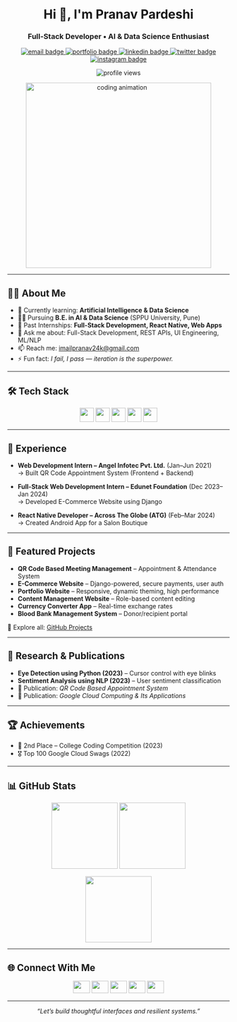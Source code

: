 <!-- Profile Header -->
<h1 align="center">Hi 👋, I'm Pranav Pardeshi</h1>
<h3 align="center">Full-Stack Developer • AI & Data Science Enthusiast</h3>

<p align="center">
  <a href="mailto:imailpranav24k@gmail.com">
    <img src="https://img.shields.io/badge/Email-imailpranav24k%40gmail.com-red?style=flat&logo=gmail" alt="email badge">
  </a>
  <a href="https://portfolio-914f0.web.app" target="_blank">
    <img src="https://img.shields.io/badge/Portfolio-View%20Work-0ea5e9?style=flat&logo=google-chrome&logoColor=white" alt="portfolio badge">
  </a>
  <a href="https://www.linkedin.com/in/pranav-pardeshi" target="_blank">
    <img src="https://img.shields.io/badge/LinkedIn-Connect-0A66C2?style=flat&logo=linkedin&logoColor=white" alt="linkedin badge">
  </a>
  <a href="https://x.com/pranav24k" target="_blank">
    <img src="https://img.shields.io/badge/Twitter-@pranav24k-111?style=flat&logo=x&logoColor=white" alt="twitter badge">
  </a>
  <a href="https://www.instagram.com/pranav_pardeshi24k" target="_blank">
    <img src="https://img.shields.io/badge/Instagram-@pranav_pardeshi24k-E4405F?style=flat&logo=instagram&logoColor=white" alt="instagram badge">
  </a>
</p>

<p align="center">
  <img src="https://komarev.com/ghpvc/?username=pranavmakesitcool24k&label=Profile%20Views&color=0e75b6&style=flat" alt="profile views">
</p>

<!-- Hero -->
<p align="center">
  <img src="https://media2.giphy.com/media/qgQUggAC3Pfv687qPC/giphy.gif" width="420" alt="coding animation">
</p>

---

## 👨‍💻 About Me  
- 🌱 Currently learning: **Artificial Intelligence & Data Science**  
- 👨‍🎓 Pursuing **B.E. in AI & Data Science** (SPPU University, Pune)  
- 💼 Past Internships: **Full-Stack Development, React Native, Web Apps**  
- 💬 Ask me about: Full-Stack Development, REST APIs, UI Engineering, ML/NLP  
- 📫 Reach me: [imailpranav24k@gmail.com](mailto:imailpranav24k@gmail.com)  
- ⚡ Fun fact: *I fail, I pass — iteration is the superpower.*  

---

## 🛠 Tech Stack  
<p align="center">
  <img src="https://skillicons.dev/icons?i=python,js,ts,html,css,react,nodejs,express,fastapi,angular,bootstrap,tailwind,redux" height="32"/>
  <img src="https://skillicons.dev/icons?i=django,flask,php,java,c,cpp" height="32"/>
  <img src="https://skillicons.dev/icons?i=mysql,mongodb,postgres,sqlite,redis" height="32"/>
  <img src="https://skillicons.dev/icons?i=firebase,gcp,azure,aws,docker,kubernetes,git,github,linux" height="32"/>
  <img src="https://skillicons.dev/icons?i=tensorflow,opencv,arduino,ps" height="32"/>
</p>

---

## 🚀 Experience  
- **Web Development Intern – Angel Infotec Pvt. Ltd.** (Jan–Jun 2021)  
  → Built QR Code Appointment System (Frontend + Backend)  

- **Full-Stack Web Development Intern – Edunet Foundation** (Dec 2023–Jan 2024)  
  → Developed E-Commerce Website using Django  

- **React Native Developer – Across The Globe (ATG)** (Feb–Mar 2024)  
  → Created Android App for a Salon Boutique  

---

## 📂 Featured Projects  
- **QR Code Based Meeting Management** – Appointment & Attendance System  
- **E-Commerce Website** – Django-powered, secure payments, user auth  
- **Portfolio Website** – Responsive, dynamic theming, high performance  
- **Content Management Website** – Role-based content editing  
- **Currency Converter App** – Real-time exchange rates  
- **Blood Bank Management System** – Donor/recipient portal  

🔗 Explore all: [GitHub Projects](https://github.com/pranavmakesitcool24k?tab=repositories)  

---

## 📑 Research & Publications  
- **Eye Detection using Python (2023)** – Cursor control with eye blinks  
- **Sentiment Analysis using NLP (2023)** – User sentiment classification  
- 📄 Publication: *QR Code Based Appointment System*  
- 📄 Publication: *Google Cloud Computing & Its Applications*  

---

## 🏆 Achievements  
- 🥈 2nd Place – College Coding Competition (2023)  
- 🎖 Top 100 Google Cloud Swags (2022)  

---

## 📊 GitHub Stats  
<p align="center">
  <img src="https://github-readme-stats.vercel.app/api/top-langs?username=pranavmakesitcool24k&show_icons=true&locale=en&layout=compact&theme=transparent" height="150" />
  <img src="https://github-readme-stats.vercel.app/api?username=pranavmakesitcool24k&show_icons=true&locale=en&theme=transparent" height="150" />
</p>
<p align="center">
  <img src="https://github-readme-streak-stats.herokuapp.com?user=pranavmakesitcool24k&theme=transparent" height="150" />
</p>

---

## 🌐 Connect With Me  
<p align="center">
  <a href="https://x.com/pranav24k"><img src="https://raw.githubusercontent.com/rahuldkjain/github-profile-readme-generator/master/src/images/icons/Social/twitter.svg" height="28" width="38"/></a>
  <a href="https://www.linkedin.com/in/pranav-pardeshi"><img src="https://raw.githubusercontent.com/rahuldkjain/github-profile-readme-generator/master/src/images/icons/Social/linked-in-alt.svg" height="28" width="38"/></a>
  <a href="https://facebook.com/pranav.pardeshi"><img src="https://raw.githubusercontent.com/rahuldkjain/github-profile-readme-generator/master/src/images/icons/Social/facebook.svg" height="28" width="38"/></a>
  <a href="https://www.instagram.com/pranav_pardeshi24k"><img src="https://raw.githubusercontent.com/rahuldkjain/github-profile-readme-generator/master/src/images/icons/Social/instagram.svg" height="28" width="38"/></a>
  <a href="https://www.youtube.com/@pranavpardeshi"><img src="https://raw.githubusercontent.com/rahuldkjain/github-profile-readme-generator/master/src/images/icons/Social/youtube.svg" height="28" width="38"/></a>
</p>

---

<p align="center"><i>“Let’s build thoughtful interfaces and resilient systems.”</i></p>
